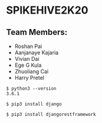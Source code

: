 # SPIKEHIVE2K20

## Team Members:
- Roshan Pai
- Aanjanaye Kajaria
- Vivian Dai
- Ege G Kula
- Zhuoliang Cai
- Harry Pretel

```
$ python3 --version
3.6.1

$ pip3 install django

$ pip3 install djangorestframework
```
